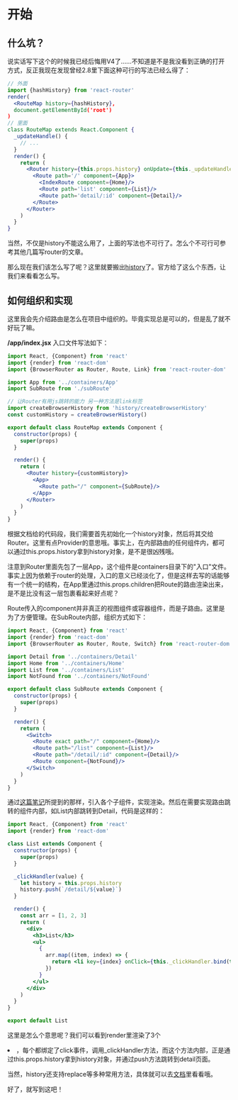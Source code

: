 # 开始

## 什么坑？
说实话写下这个的时候我已经后悔用V4了……不知道是不是我没看到正确的打开方式，反正我现在发现曾经2.8里下面这种可行的写法已经么得了：
```jsx harmony
// 外面
import {hashHistory} from 'react-router'
render(
  <RouteMap history={hashHistory},
  document.getElementById('root')
)
// 里面
class RouteMap extends React.Component {
  _updateHandle() {
    // ...
  }
  render() {
    return (
      <Router history={this.props.history} onUpdate={this._updateHandle.bind(this)}>
        <Route path='/' component={App}>
          <IndexRoute component={Home}/>
          <Route path='list' component={List}/>
          <Route path='detail/:id' component={Detail}/>                 <Route path='*' component={NotFound}/>
        </Route>
      </Router>
    )
  }
}
```
当然，不仅是history不能这么用了，上面的写法也不可行了。怎么个不可行可参考其他几篇写router的文章。

那么现在我们该怎么写了呢？这里就要搬出[history](https://github.com/ReactTraining/history)了。官方给了这么个东西，让我们来看看怎么写。

## 如何组织和实现

这里我会先介绍路由是怎么在项目中组织的。毕竟实现总是可以的，但是乱了就不好玩了嘛。

**/app/index.jsx**
入口文件写法如下：
```jsx harmony
import React, {Component} from 'react'
import {render} from 'react-dom'
import {BrowserRouter as Router, Route, Link} from 'react-router-dom'

import App from '../containers/App'
import SubRoute from './subRoute'

// 让Router有用js跳转的能力 另一种方法是link标签
import createBrowserHistory from 'history/createBrowserHistory'
const customHistory = createBrowserHistory()

export default class RouteMap extends Component {
  constructor(props) {
    super(props)
  }

  render() {
    return (
      <Router history={customHistory}>
        <App>
          <Route path="/" component={SubRoute}/>
        </App>
      </Router>
    )
  }
}
```
根据文档给的代码段，我们需要首先初始化一个history对象，然后将其交给Router。这里有点Provider的意思哦。事实上，在内部路由的任何组件内，都可以通过this.props.history拿到history对象，是不是很凶残哦。

注意到Router里面先包了一层App，这个组件是containers目录下的"入口"文件。事实上因为依赖于router的处理，入口的意义已经淡化了，但是这样去写的话能够有一个统一的结构，在App里通过this.props.children把Route的路由渲染出来，是不是比没有这一层包裹看起来好点呢？

Route传入的component并非真正的视图组件或容器组件，而是子路由。这里是为了方便管理。在SubRoute内部，组织方式如下：
```jsx harmony
import React, {Component} from 'react'
import {render} from 'react-dom'
import {BrowserRouter as Router, Route, Switch} from 'react-router-dom'

import Detail from '../containers/Detail'
import Home from '../containers/Home'
import List from '../containers/List'
import NotFound from '../containers/NotFound'

export default class SubRoute extends Component {
  constructor(props) {
    super(props)
  }

  render() {
    return (
      <Switch>
        <Route exact path="/" component={Home}/>
        <Route path="/list" component={List}/>
        <Route path="/detail/:id" component={Detail}/>
        <Route component={NotFound}/>
      </Switch>
    )
  }
}
```

通过[这篇笔记](./react-routerV4的Page%20Not%20Found该怎么做.md)所提到的那样，引入各个子组件，实现渲染。然后在需要实现路由跳转的组件内部，如List内部跳转到Detail，代码是这样的：
```jsx harmony
import React, {Component} from 'react'
import {render} from 'react-dom'

class List extends Component {
  constructor(props) {
    super(props)
  }

  _clickHandler(value) {
    let history = this.props.history
    history.push(`/detail/${value}`)
  }

  render() {
    const arr = [1, 2, 3]
    return (
      <div>
        <h3>List</h3>
        <ul>
          {
            arr.map((item, index) => {
              return <li key={index} onClick={this._clickHandler.bind(this, item)}>JS jump to /detail/{item}</li>
            })
          }
        </ul>
      </div>
    )
  }
}

export default List
```
这里是怎么个意思呢？我们可以看到render里渲染了3个<li>，每个都绑定了click事件，调用_clickHandler方法，而这个方法内部，正是通过this.props.history拿到history对象，并通过push方法跳转到detail页面。

当然，history还支持replace等多种常用方法，具体就可以去[文档](https://github.com/ReactTraining/history)里看看哦。

好了，就写到这吧！

